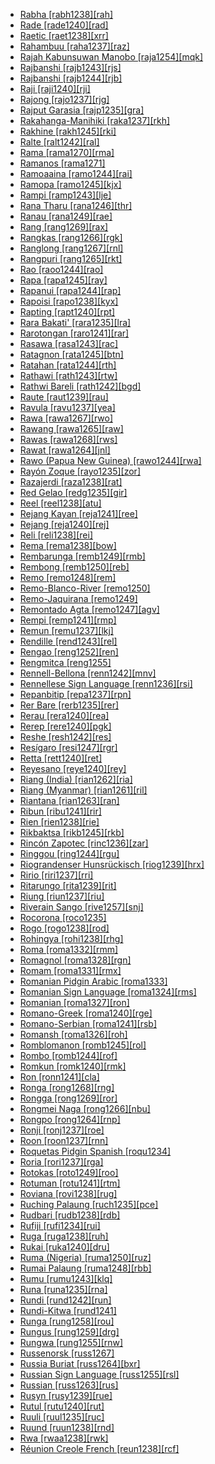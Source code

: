 - [Rabha [rabh1238][rah]](tree/sino1245/brah1260/bodo1279/koch1249/rabh1238/rabh1238.ini)
- [Rade [rade1240][rad]](tree/aust1307/nucl1752/mala1545/mala1536/nort3170/cham1327/cham1330/high1280/rade1241/rade1240/rade1240.ini)
- [Raetic [raet1238][xrr]](tree/etru1243/raet1238/raet1238.ini)
- [Rahambuu [raha1237][raz]](tree/aust1307/nucl1752/mala1545/cele1242/east2488/sout2928/bung1268/west2566/west2567/raha1237/raha1237.ini)
- [Rajah Kabunsuwan Manobo [raja1254][mqk]](tree/aust1307/nucl1752/mala1545/grea1284/mano1276/cent2255/cent2088/east2742/east2478/raja1254/raja1254.ini)
- [Rajbanshi [rajb1243][rjs]](tree/indo1319/indo1320/indo1321/indo1323/oriy1254/gaud1237/kamt1240/west2382/rajb1243/rajb1243.ini)
- [Rajbanshi [rajb1244][rjb]](tree/book1242/rajb1244/rajb1244.ini)
- [Raji [raji1240][rji]](tree/sino1245/raji1239/raji1240/raji1240.ini)
- [Rajong [rajo1237][rjg]](tree/aust1307/nucl1752/mala1545/cent2237/cent2245/flor1240/flor1241/mang1430/mang1431/rajo1237/rajo1237.ini)
- [Rajput Garasia [rajp1235][gra]](tree/indo1319/indo1320/indo1321/indo1322/subc1234/bhil1254/gara1268/rajp1235/rajp1235.ini)
- [Rakahanga-Manihiki [raka1237][rkh]](tree/aust1307/nucl1752/mala1545/cent2237/east2712/ocea1241/cent2060/east2445/poly1242/nucl1485/nort3246/solo1260/cent2298/east2449/cent2062/raka1237/raka1237.ini)
- [Rakhine [rakh1245][rki]](tree/sino1245/burm1265/lolo1265/burm1266/sout3159/nucl1730/arak1255/rakh1245/rakh1245.ini)
- [Ralte [ralt1242][ral]](tree/sino1245/kuki1245/kuki1246/peri1260/nort3179/thad1239/ralt1242/ralt1242.ini)
- [Rama [rama1270][rma]](tree/chib1249/core1252/voti1248/rama1270/rama1270.ini)
- [Ramanos [rama1271]](tree/rama1271/rama1271.ini)
- [Ramoaaina [ramo1244][rai]](tree/aust1307/nucl1752/mala1545/cent2237/east2712/ocea1241/west2818/meso1253/newi1242/stge1234/labe1241/kand1307/ramo1244/ramo1244.ini)
- [Ramopa [ramo1245][kjx]](tree/nort2933/ramo1245/ramo1245.ini)
- [Rampi [ramp1243][lje]](tree/aust1307/nucl1752/mala1545/cele1242/kail1255/kail1253/sout2926/ramp1243/ramp1243.ini)
- [Rana Tharu [rana1246][thr]](tree/indo1319/indo1320/indo1321/biha1245/thar1284/rana1246/rana1246.ini)
- [Ranau [rana1249][rae]](tree/book1242/rana1249/rana1249.ini)
- [Rang [rang1269][rax]](tree/atla1278/volt1241/nort3149/adam1258/adam1259/samb1322/mumu1249/mumu1250/rang1269/rang1269.ini)
- [Rangkas [rang1266][rgk]](tree/sino1245/bodi1256/tibe1275/east2777/pith1234/rang1266/rang1266.ini)
- [Ranglong [rang1267][rnl]](tree/sino1245/kuki1245/kuki1246/oldk1252/rang1267/rang1267.ini)
- [Rangpuri [rang1265][rkt]](tree/indo1319/indo1320/indo1321/indo1323/oriy1254/gaud1237/kamt1240/rang1265/rang1265.ini)
- [Rao [raoo1244][rao]](tree/lowe1437/ramu1234/anna1245/raoo1244/raoo1244.ini)
- [Rapa [rapa1245][ray]](tree/aust1307/nucl1752/mala1545/cent2237/east2712/ocea1241/cent2060/east2445/poly1242/nucl1485/nort3246/solo1260/cent2298/east2449/cent2062/mang1433/rapa1245/rapa1245.ini)
- [Rapanui [rapa1244][rap]](tree/aust1307/nucl1752/mala1545/cent2237/east2712/ocea1241/cent2060/east2445/poly1242/nucl1485/nort3246/solo1260/cent2298/east2449/rapa1244/rapa1244.ini)
- [Rapoisi [rapo1238][kyx]](tree/nort2933/rapo1238/rapo1238.ini)
- [Rapting [rapt1240][rpt]](tree/nucl1709/mada1298/croi1234/mabu1247/hans1243/rapt1240/rapt1240.ini)
- [Rara Bakati' [rara1235][lra]](tree/aust1307/nucl1752/mala1545/land1261/baka1275/rara1235/rara1235.ini)
- [Rarotongan [raro1241][rar]](tree/aust1307/nucl1752/mala1545/cent2237/east2712/ocea1241/cent2060/east2445/poly1242/nucl1485/nort3246/solo1260/cent2298/east2449/cent2062/mang1433/raro1241/raro1241.ini)
- [Rasawa [rasa1243][rac]](tree/lake1255/farw1236/rasa1242/rasa1243/rasa1243.ini)
- [Ratagnon [rata1245][btn]](tree/aust1307/nucl1752/mala1545/grea1284/cent2246/bisa1268/west2820/kuya1251/data1234/rata1245/rata1245.ini)
- [Ratahan [rata1244][rth]](tree/aust1307/nucl1752/mala1545/sang1335/sout3155/rata1244/rata1244.ini)
- [Rathawi [rath1243][rtw]](tree/indo1319/indo1320/indo1321/indo1322/subc1234/bhil1254/rath1243/rath1243.ini)
- [Rathwi Bareli [rath1242][bgd]](tree/indo1319/indo1320/indo1321/indo1322/subc1234/bhil1254/rath1242/rath1242.ini)
- [Raute [raut1239][rau]](tree/sino1245/raji1239/raut1239/raut1239.ini)
- [Ravula [ravu1237][yea]](tree/drav1251/sout3133/sout3138/tami1291/bada1263/kann1259/ravu1237/ravu1237.ini)
- [Rawa [rawa1267][rwo]](tree/nucl1709/fini1244/fini1245/gusa1245/ufim1241/rawa1267/rawa1267.ini)
- [Rawang [rawa1265][raw]](tree/sino1245/nung1293/rawa1265/rawa1265.ini)
- [Rawas [rawa1268][rws]](tree/book1242/rawa1268/rawa1268.ini)
- [Rawat [rawa1264][jnl]](tree/sino1245/raji1239/rawa1264/rawa1264.ini)
- [Rawo (Papua New Guinea) [rawo1244][rwa]](tree/skoo1245/skou1238/serr1253/rawo1243/rawo1244/rawo1244.ini)
- [Rayón Zoque [rayo1235][zor]](tree/mixe1284/zoqu1261/chia1261/rayo1235/rayo1235.ini)
- [Razajerdi [raza1238][rat]](tree/indo1319/indo1320/iran1269/west2794/nort3177/tati1243/tati1244/unun9881/uncl1476/qazv1240/raza1238/raza1238.ini)
- [Red Gelao [redg1235][gir]](tree/taik1256/kada1291/sout3143/west2798/gela1265/nort3188/ahou1236/redg1235/redg1235.ini)
- [Reel [reel1238][atu]](tree/nilo1247/west2493/dink1261/nuer1245/reel1238/reel1238.ini)
- [Rejang Kayan [reja1241][ree]](tree/aust1307/nucl1752/mala1545/nort3253/nort3171/kaya1332/kaya1333/mboh1235/reja1241/reja1241.ini)
- [Rejang [reja1240][rej]](tree/aust1307/nucl1752/mala1545/land1261/bida1237/sado1238/reja1240/reja1240.ini)
- [Reli [reli1238][rei]](tree/indo1319/indo1320/indo1321/indo1323/oriy1254/macr1269/reli1238/reli1238.ini)
- [Rema [rema1238][bow]](tree/more1255/more1256/tond1250/rema1238/rema1238.ini)
- [Rembarunga [remb1249][rmb]](tree/gunw1250/gunw1253/east2701/jala1236/remb1249/remb1249.ini)
- [Rembong [remb1250][reb]](tree/aust1307/nucl1752/mala1545/cent2237/cent2245/flor1240/flor1241/mang1430/mang1431/remb1250/remb1250.ini)
- [Remo [remo1248][rem]](tree/pano1259/pano1256/main1279/pano1257/head1239/remo1248/remo1248.ini)
- [Remo-Blanco-River [remo1250]](tree/pano1259/pano1256/main1279/pano1257/remo1250/remo1250.ini)
- [Remo-Jaquirana [remo1249]](tree/pano1259/pano1256/main1279/pano1257/poya1240/remo1249/remo1249.ini)
- [Remontado Agta [remo1247][agv]](tree/aust1307/nucl1752/mala1545/cent2080/remo1247/remo1247.ini)
- [Rempi [remp1241][rmp]](tree/nucl1709/mada1298/croi1234/mabu1247/hans1243/remp1241/remp1241.ini)
- [Remun [remu1237][lkj]](tree/aust1307/nucl1752/mala1545/mala1536/nort3170/mala1538/nucl1733/iban1263/remu1237/remu1237.ini)
- [Rendille [rend1243][rel]](tree/afro1255/cush1243/east2699/lowl1267/sout3055/main1283/omot1245/east2653/rend1243/rend1243.ini)
- [Rengao [reng1252][ren]](tree/aust1305/bahn1264/nort3150/hres1236/hres1237/reng1252/reng1252.ini)
- [Rengmitca [reng1255]](tree/sino1245/kuki1245/kuki1246/peri1260/sout3160/pale1263/reng1255/reng1255.ini)
- [Rennell-Bellona [renn1242][mnv]](tree/aust1307/nucl1752/mala1545/cent2237/east2712/ocea1241/cent2060/east2445/poly1242/nucl1485/renn1242/renn1242.ini)
- [Rennellese Sign Language [renn1236][rsi]](tree/arti1236/renn1236/renn1236.ini)
- [Repanbitip [repa1237][rpn]](tree/aust1307/nucl1752/mala1545/cent2237/east2712/ocea1241/nort3195/cent2269/mala1539/smal1242/repa1237/repa1237.ini)
- [Rer Bare [rerb1235][rer]](tree/unat1236/rerb1235/rerb1235.ini)
- [Rerau [rera1240][rea]](tree/nucl1709/mada1298/raic1241/nuru1240/rera1240/rera1240.ini)
- [Rerep [rere1240][pgk]](tree/aust1307/nucl1752/mala1545/cent2237/east2712/ocea1241/nort3195/cent2269/mala1539/east2753/unua1238/rere1240/rere1240.ini)
- [Reshe [resh1242][res]](tree/atla1278/volt1241/benu1247/kain1275/kain1276/resh1242/resh1242.ini)
- [Resígaro [resi1247][rgr]](tree/araw1281/nort2990/inla1264/japu1236/resi1247/resi1247.ini)
- [Retta [rett1240][ret]](tree/timo1261/alor1249/alor1250/west2787/stra1245/blag1241/rett1240/rett1240.ini)
- [Reyesano [reye1240][rey]](tree/pano1259/taca1255/taka1267/taka1268/reye1240/reye1240.ini)
- [Riang (India) [rian1262][ria]](tree/sino1245/brah1260/bodo1279/boro1284/tipp1238/rian1262/rian1262.ini)
- [Riang (Myanmar) [rian1261][ril]](tree/aust1305/khas1273/pala1352/west2791/rian1260/rian1261/rian1261.ini)
- [Riantana [rian1263][ran]](tree/kolo1268/kima1245/rian1263/rian1263.ini)
- [Ribun [ribu1241][rir]](tree/aust1307/nucl1752/mala1545/land1261/sout2922/ribu1241/ribu1241.ini)
- [Rien [rien1238][rie]](tree/taik1256/kamt1241/beta1258/daic1237/unun9893/rien1238/rien1238.ini)
- [Rikbaktsa [rikb1245][rkb]](tree/nucl1710/rikb1245/rikb1245.ini)
- [Rincón Zapotec [rinc1236][zar]](tree/otom1299/east2557/popo1292/zapo1436/zapo1437/core1259/nort2987/rinc1236/rinc1236.ini)
- [Ringgou [ring1244][rgu]](tree/aust1307/nucl1752/mala1545/cent2237/cent2245/timo1259/west2545/roti1239/nucl1753/ring1244/ring1244.ini)
- [Riograndenser Hunsrückisch [riog1239][hrx]](tree/indo1319/germ1287/nort3152/west2793/nort3175/alts1234/midd1345/lowg1239/west2823/riog1239/riog1239.ini)
- [Ririo [riri1237][rri]](tree/aust1307/nucl1752/mala1545/cent2237/east2712/ocea1241/west2818/meso1253/newi1242/stge1234/nort3225/choi1242/east2760/riri1237/riri1237.ini)
- [Ritarungo [rita1239][rit]](tree/pama1250/yuul1239/sout3142/rita1239/rita1239.ini)
- [Riung [riun1237][riu]](tree/aust1307/nucl1752/mala1545/cent2237/cent2245/flor1240/flor1241/mang1430/mang1431/riun1237/riun1237.ini)
- [Riverain Sango [rive1257][snj]](tree/atla1278/volt1241/nort3149/adam1258/uban1244/ngba1290/ngba1280/nucl1737/sang1327/rive1257/rive1257.ini)
- [Rocorona [roco1235]](tree/chap1271/unun9892/uncl1446/roco1235/roco1235.ini)
- [Rogo [rogo1238][rod]](tree/atla1278/volt1241/benu1247/kain1275/cent2242/shir1273/kamu1261/kamu1262/rogo1239/rogo1238/rogo1238.ini)
- [Rohingya [rohi1238][rhg]](tree/indo1319/indo1320/indo1321/indo1323/oriy1254/gaud1237/gaud1238/rohi1238/rohi1238.ini)
- [Roma [roma1332][rmm]](tree/aust1307/nucl1752/mala1545/cent2237/cent2245/timo1259/east2732/luan1261/kisa1265/roma1332/roma1332.ini)
- [Romagnol [roma1328][rgn]](tree/indo1319/ital1284/lati1262/lati1263/impe1234/roma1334/ital1285/west2813/shif1234/nort3208/gall1279/emil1243/roma1328/roma1328.ini)
- [Romam [roma1331][rmx]](tree/aust1305/bahn1264/nort3150/lama1291/roma1331/roma1331.ini)
- [Romanian Pidgin Arabic [roma1333]](tree/pidg1258/arab1397/roma1333/roma1333.ini)
- [Romanian Sign Language [roma1324][rms]](tree/sign1238/sign1237/lsfi1234/cent2306/roma1324/roma1324.ini)
- [Romanian [roma1327][ron]](tree/indo1319/ital1284/lati1262/lati1263/impe1234/roma1334/east2714/macr1262/roma1327/roma1327.ini)
- [Romano-Greek [roma1240][rge]](tree/mixe1287/gree1279/roma1240/roma1240.ini)
- [Romano-Serbian [roma1241][rsb]](tree/mixe1287/serb1269/roma1241/roma1241.ini)
- [Romansh [roma1326][roh]](tree/indo1319/ital1284/lati1262/lati1263/impe1234/roma1334/ital1285/west2813/shif1234/nort3208/gall1280/roma1326/roma1326.ini)
- [Romblomanon [romb1245][rol]](tree/aust1307/nucl1752/mala1545/grea1284/cent2246/bisa1268/cent2263/romb1245/romb1245.ini)
- [Rombo [romb1244][rof]](tree/atla1278/volt1241/benu1247/bant1294/sout3152/narr1281/east2731/nort3203/kili1269/chag1248/chag1250/romb1244/romb1244.ini)
- [Romkun [romk1240][rmk]](tree/lowe1437/ramu1234/tamo1242/brer1241/romk1240/romk1240.ini)
- [Ron [ronn1241][cla]](tree/afro1255/chad1250/west2785/west2714/west2716/roni1235/ronn1241/ronn1241.ini)
- [Ronga [rong1268][rng]](tree/atla1278/volt1241/benu1247/bant1294/sout3152/narr1281/east2731/sout3180/ngun1275/tswa1254/rong1268/rong1268.ini)
- [Rongga [rong1269][ror]](tree/aust1307/nucl1752/mala1545/cent2237/cent2245/flor1240/flor1241/ngad1265/ngad1266/ngad1267/rong1269/rong1269.ini)
- [Rongmei Naga [rong1266][nbu]](tree/sino1245/kuki1245/naga1409/zeme1241/rong1266/rong1266.ini)
- [Rongpo [rong1264][rnp]](tree/sino1245/bodi1256/tibe1275/east2777/cent2311/rong1264/rong1264.ini)
- [Ronji [ronj1237][roe]](tree/aust1307/nucl1752/mala1545/cent2237/east2712/ocea1241/west2818/nort3206/nger1241/viti1243/belr1234/ronj1237/ronj1237.ini)
- [Roon [roon1237][rnn]](tree/aust1307/nucl1752/mala1545/cent2237/east2712/sout2850/sout3229/cend1238/biak1249/biak1250/roon1237/roon1237.ini)
- [Roquetas Pidgin Spanish [roqu1234]](tree/pidg1258/span1268/roqu1234/roqu1234.ini)
- [Roria [rori1237][rga]](tree/aust1307/nucl1752/mala1545/cent2237/east2712/ocea1241/nort3195/nort3205/espi1234/cent2280/rori1237/rori1237.ini)
- [Rotokas [roto1249][roo]](tree/nort2933/roto1248/roto1249/roto1249.ini)
- [Rotuman [rotu1241][rtm]](tree/aust1307/nucl1752/mala1545/cent2237/east2712/ocea1241/cent2060/rotu1241/rotu1241.ini)
- [Roviana [rovi1238][rug]](tree/aust1307/nucl1752/mala1545/cent2237/east2712/ocea1241/west2818/meso1253/newi1242/stge1234/nort3225/newg1239/east2761/rovi1238/rovi1238.ini)
- [Ruching Palaung [ruch1235][pce]](tree/aust1305/khas1273/pala1352/west2791/pala1336/ruch1235/ruch1235.ini)
- [Rudbari [rudb1238][rdb]](tree/indo1319/indo1320/iran1269/west2794/nort3177/casp1236/gila1242/rudb1238/rudb1238.ini)
- [Rufiji [rufi1234][rui]](tree/book1242/rufi1234/rufi1234.ini)
- [Ruga [ruga1238][ruh]](tree/sino1245/brah1260/bodo1279/koch1249/ruga1238/ruga1238.ini)
- [Rukai [ruka1240][dru]](tree/aust1307/ruka1240/ruka1240.ini)
- [Ruma (Nigeria) [ruma1250][ruz]](tree/atla1278/volt1241/benu1247/kain1275/cent2242/basa1288/east2404/josa1234/kaur1268/ruma1250/ruma1250.ini)
- [Rumai Palaung [ruma1248][rbb]](tree/aust1305/khas1273/pala1352/west2791/ruma1248/ruma1248.ini)
- [Rumu [rumu1243][klq]](tree/tura1263/rumu1243/rumu1243.ini)
- [Runa [runa1235][rna]](tree/unat1236/choc1281/runa1235/runa1235.ini)
- [Rundi [rund1242][run]](tree/atla1278/volt1241/benu1247/bant1294/sout3152/narr1281/east2731/nort3203/grea1289/west2842/kivu1239/rwan1241/rund1242/rund1242.ini)
- [Rundi-Kitwa [rund1241]](tree/atla1278/volt1241/benu1247/bant1294/sout3152/narr1281/east2731/nort3203/grea1289/west2842/kivu1239/rwan1241/rund1241/rund1241.ini)
- [Runga [rung1258][rou]](tree/maba1274/maba1275/rung1257/rung1258/rung1258.ini)
- [Rungus [rung1259][drg]](tree/aust1307/nucl1752/mala1545/nort3253/sout3154/grea1293/dusu1277/rung1260/rung1259/rung1259.ini)
- [Rungwa [rung1255][rnw]](tree/atla1278/volt1241/benu1247/bant1294/sout3152/narr1281/east2731/corr1234/mwik1239/mwik1240/rung1261/rung1262/rung1255/rung1255.ini)
- [Russenorsk [russ1267]](tree/pidg1258/russ1269/russ1267/russ1267.ini)
- [Russia Buriat [russ1264][bxr]](tree/mong1329/oira1260/oira1264/khal1273/buri1258/russ1264/russ1264.ini)
- [Russian Sign Language [russ1255][rsl]](tree/sign1238/sign1237/russ1270/russ1255/russ1255.ini)
- [Russian [russ1263][rus]](tree/indo1319/balt1263/slav1255/east1426/russ1263/russ1263.ini)
- [Rusyn [rusy1239][rue]](tree/indo1319/balt1263/slav1255/east1426/ukra1257/rusy1239/rusy1239.ini)
- [Rutul [rutu1240][rut]](tree/nakh1245/dagh1238/lezg1248/nucl1321/west2428/rutu1240/rutu1240.ini)
- [Ruuli [ruul1235][ruc]](tree/atla1278/volt1241/benu1247/bant1294/sout3152/narr1281/east2731/nort3203/grea1289/west2841/ruta1242/nort3228/ruul1235/ruul1235.ini)
- [Ruund [ruun1238][rnd]](tree/atla1278/volt1241/benu1247/bant1294/sout3152/narr1281/cent2260/njil1234/sout3233/chok1246/ruun1239/lund1275/ruun1240/ruun1238/ruun1238.ini)
- [Rwa [rwaa1238][rwk]](tree/atla1278/volt1241/benu1247/bant1294/sout3152/narr1281/east2731/nort3203/kili1269/chag1248/chag1250/west2852/rwaa1238/rwaa1238.ini)
- [Réunion Creole French [reun1238][rcf]](tree/indo1319/ital1284/lati1262/lati1263/impe1234/roma1334/ital1285/west2813/shif1234/nort3208/gall1280/oila1234/cent2283/macr1273/reun1238/reun1238.ini)
